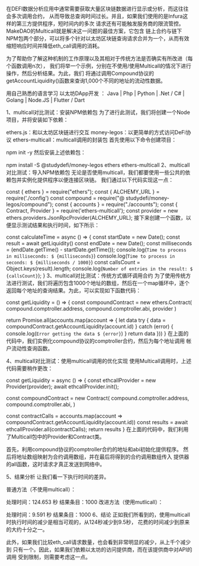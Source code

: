 在DEFI数据分析应用中通常需要获取大量区块链数据进行显示或分析，而这往往会多次调用合约， 从而导致总查询时间过长。并且，如果我们使用的是Infura这样的第三方提供程序，短时间内的多次 请求还有可能触发服务商的限流管控。MakeDAO的Multicall就是解决这一问题的最佳方案，它包含 链上合约与链下NPM包两个部分，可以将多个针对以太坊区块链查询请求合并为一个，从而有效缩短响应时间并降低eth_call调用的消耗。

为了帮助你了解这种机制的工作原理以及其相对于传统方法是否确实有所改进（每个函数调用n次）， 我们将举一个示例，分别在不使用/使用Multicall的情况下进行操作，然后分析结果。为此，我们 将通过调用Compound协议的getAccountLiquidity()函数来查询1,000个不同的地址的流动性数据。

用自己熟悉的语言学习 以太坊DApp开发 ： Java | Php | Python | .Net / C# | Golang | Node.JS | Flutter / Dart

1、multicall对比测试：安装NPM依赖包
为了进行此测试，我们将创建一个Node项目，并将安装如下依赖：

ethers.js：和以太坊区块链进行交互
money-legos：以更简单的方式访问DeFi协议
ethers-multicall：multicall调用的封装包
首先使用以下命令创建项目：

npm init -y
然后安装上述依赖包：

npm install -S @studydefi/money-legos ethers ethers-multicall
2、multicall对比测试：导入NPM依赖包
无论是否使用multicall，我们都要使用一些公共的依赖包并实例化提供程序以便连接区块链。 我们通过以下代码实现这一点：

const { ethers } = require("ethers");
const { ALCHEMY_URL } = require('./config')
const compound = require("@ studydefi/money-legos/compound");
const { accounts } = require("./accounts");
const { Contract, Provider } = require('ethers-multicall');
const provider = new ethers.providers.JsonRpcProvider(ALCHEMY_URL);
接下来创建一个函数，以便显示测试结果和执行时间，如下所示：

const calculateTime = async () => {
  const startDate = new Date();
  const result = await getLiquidity()
  const endDate = new Date();
  const milliseconds = (endDate.getTime() - startDate.getTime());
  console.log(`Time to process in milliseconds: $ {milliseconds}`)
  console.log(`Time to process in seconds: $ {milliseconds / 1000}`)
  const callsCount = Object.keys(result).length;
  console.log(`Number of entries in the result: $ {callsCount}`);
}
3、multicall对比测试：传统方式循环调用合约
为了使用传统方法进行测试，我们将遍历包含1000个地址的数组，然后在一个map循环中，逐个返回每个地址的查询结果。为此，可以实现如下函数代码：

const getLiquidity = () => {
  const compoundContract = new ethers.Contract(
  compound.comptroller.address,
  compound.comptroller.abi,
  provider
  )
  
  return Promise.all(accounts.map(account => {
  let data
  try {
     data = compoundContract.getAccountLiquidity(account.id)
  } catch (error) {
     console.log(`Error getting the data $ {error}`)
  }
     return data
  }))
}
在上面的代码中，我们实例化compound协议的comptroller合约，然后为每个地址调用 帐户流动性查询函数。

4、multicall对比测试：使用multicall调用的优化实现
使用Multicall调用时，上述代码需要稍作更改：

const getLiquidity = async () => {
  const ethcallProvider = new Provider(provider);
  await ethcallProvider.init();
  
  const compoundContract = new Contract(
    compound.comptroller.address,
    compound.comptroller.abi,
  )
  
  const contractCalls = accounts.map(account => compoundContract.getAccountLiquidity(account.id))
  const results = await ethcallProvider.all(contractCalls);
  return results
}
在上面的代码中，我们利用了Multicall包中的Provider和Contract类。

首先，利用compound协议的comptroller合约的地址和abi初始化提供程序。 然后将地址数组映射为合约调用数组，并在最后将得到的合约调用数组传入 提供器的all函数，这时请求才真正发送到网络中。

5、结果分析
让我们看一下执行时间的差异。

普通方法（不使用multicall）：

处理时间：124.653 秒
结果条目：1000
改进方法（使用mutlicall）：

处理时间：9.591 秒
结果条目：1000
6、结论
正如我们所看到的，使用multicall时执行时间的减少是相当可观的，从124秒减少到9.5秒， 花费的时间减少到原来的大约十分之一。

此外，如果我们比较eth_call请求数量，也会看到非常明显的减少，从上千个减少到 只有一个。因此，如果我们依赖以太坊的访问提供商，而在该提供商中对API的调用 受到限制，则需要考虑这一点。
